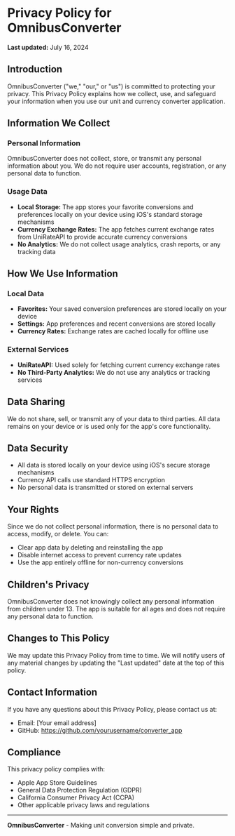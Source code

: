 # Privacy Policy for OmnibusConverter

**Last updated:** July 16, 2024

## Introduction

OmnibusConverter ("we," "our," or "us") is committed to protecting your privacy. This Privacy Policy explains how we collect, use, and safeguard your information when you use our unit and currency converter application.

## Information We Collect

### Personal Information
OmnibusConverter does not collect, store, or transmit any personal information about you. We do not require user accounts, registration, or any personal data to function.

### Usage Data
- **Local Storage:** The app stores your favorite conversions and preferences locally on your device using iOS's standard storage mechanisms
- **Currency Exchange Rates:** The app fetches current exchange rates from UniRateAPI to provide accurate currency conversions
- **No Analytics:** We do not collect usage analytics, crash reports, or any tracking data

## How We Use Information

### Local Data
- **Favorites:** Your saved conversion preferences are stored locally on your device
- **Settings:** App preferences and recent conversions are stored locally
- **Currency Rates:** Exchange rates are cached locally for offline use

### External Services
- **UniRateAPI:** Used solely for fetching current currency exchange rates
- **No Third-Party Analytics:** We do not use any analytics or tracking services

## Data Sharing

We do not share, sell, or transmit any of your data to third parties. All data remains on your device or is used only for the app's core functionality.

## Data Security

- All data is stored locally on your device using iOS's secure storage mechanisms
- Currency API calls use standard HTTPS encryption
- No personal data is transmitted or stored on external servers

## Your Rights

Since we do not collect personal information, there is no personal data to access, modify, or delete. You can:
- Clear app data by deleting and reinstalling the app
- Disable internet access to prevent currency rate updates
- Use the app entirely offline for non-currency conversions

## Children's Privacy

OmnibusConverter does not knowingly collect any personal information from children under 13. The app is suitable for all ages and does not require any personal data to function.

## Changes to This Policy

We may update this Privacy Policy from time to time. We will notify users of any material changes by updating the "Last updated" date at the top of this policy.

## Contact Information

If you have any questions about this Privacy Policy, please contact us at:
- Email: [Your email address]
- GitHub: https://github.com/yourusername/converter_app

## Compliance

This privacy policy complies with:
- Apple App Store Guidelines
- General Data Protection Regulation (GDPR)
- California Consumer Privacy Act (CCPA)
- Other applicable privacy laws and regulations

---

**OmnibusConverter** - Making unit conversion simple and private. 
